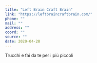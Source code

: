 ```yaml
---
title: "Left Brain Craft Brain"
link: "https://leftbraincraftbrain.com/"
phone: ""
mail: ""
address: ""
coord: ""
source: ""
date: 2020-04-28
---
```


Trucchi e fai da te per i più piccoli